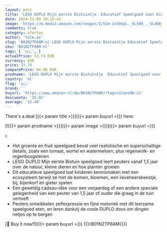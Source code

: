 ```yaml
---
layout: post
title: 'LEGO DUPLO Mijn eerste Biotuintje  Educatief Speelgoed voor Kinderen vanaf 1 5 jaar  Set met Lieveheersbeestje  Bij en Groenten en Fruit Acessoires  Cadeau voor Meisjes en Jongens 10984'
date: 2024-11-09 10:16:43
image: 'https://m.media-amazon.com/images/I/51m-2s50npL._SL500_._SL400_.jpg'
comments: true
category: ofertas
author: 'tole.es'
slug: 'B01N2TP8AM-nl LEGO DUPLO Mijn eerste Biotuintje Educatief Speelgoed voor...'
sku: 'B01N2TP8AM-nl'
tags: [ '🇳🇱', ]
actualPrice: 33.74 EUR
currency: EUR
price: 33.74
comparePrice: 44.99 EUR
prodname: 'LEGO DUPLO Mijn eerste Biotuintje  Educatief Speelgoed voor Kinderen vanaf 1 5 jaar  Set met Lieveheersbeestje  Bij en Groenten en Fruit Acessoires  Cadeau voor Meisjes en Jongens 10984'
country: 'nl'
flag: '🇳🇱'
brand: ''
buyurl: 'https://www.amazon.nl/dp/B01N2TP8AM/?tag=tolees0b-21'
descuento: '25.01'
average: '32.49'
---
```


There's a deal [{{< param title >}}]({{< param buyurl >}})  here:

[![{{< param prodname >}}]({{< param image >}})]({{< param buyurl >}})

ℹ️:

- Het groente en fruit speelgoed bevat veel realistische en superschattige details, zoals een tomaat, wortel en watermeloen, plus regenwolk- en regenboogstenen
- LEGO DUPLO Mijn eerste Biotuin speelgoed leert peuters vanaf 1,5 jaar over de natuur, kleine dieren en hoe planten groeien
- Dit educatieve speelgoed laat kinderen kennismaken met een ecosysteem terwijl ze met de bomen, bloemen, een lieveheersbeestje, bij, bijenkorf en gieter spelen
- Een geweldig cadeau-idee voor een verjaardag of een andere speciale gelegenheid van een peuter van 1,5 jaar of ouder die graag in de tuin vertoeft
- Peuters ontwikkelen zelfexpressie en fijne motoriek met dit leerzame speelgoed eten, en leren dankzij de coole DUPLO doos om dingen netjes op te bergen

[🛒 Buy it now!!]({{< param buyurl >}})
{{<world>}}B01N2TP8AM{{</world>}}
